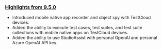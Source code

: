 ### [Highlights from 9.5.0](https://docs.katalon.com/docs/release-notes/katalon-studio/katalon-studio-release-notes-version-9.x)

* Introduced mobile native app recorder and object spy with TestCloud devices.
* Added the ability to execute test cases, test suites, and test suite collections with mobile native apps on TestCloud devices. 
* Added the ability to use StudioAssist with personal OpenAI and personal Azure OpenAI API key.


